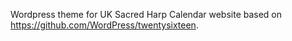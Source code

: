 Wordpress theme for UK Sacred Harp Calendar website based on https://github.com/WordPress/twentysixteen.
